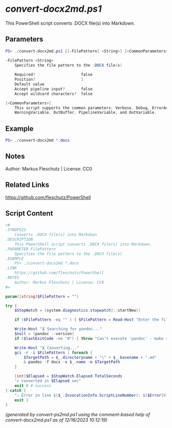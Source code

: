 *convert-docx2md.ps1*
================

This PowerShell script converts .DOCX file(s) into Markdown.

Parameters
----------
```powershell
PS> ./convert-docx2md.ps1 [[-FilePattern] <String>] [<CommonParameters>]

-FilePattern <String>
    Specifies the file pattern to the .DOCX file(s)
    
    Required?                    false
    Position?                    1
    Default value                
    Accept pipeline input?       false
    Accept wildcard characters?  false

[<CommonParameters>]
    This script supports the common parameters: Verbose, Debug, ErrorAction, ErrorVariable, WarningAction, 
    WarningVariable, OutBuffer, PipelineVariable, and OutVariable.
```

Example
-------
```powershell
PS> ./convert-docx2md *.docx

```

Notes
-----
Author: Markus Fleschutz | License: CC0

Related Links
-------------
https://github.com/fleschutz/PowerShell

Script Content
--------------
```powershell
<#
.SYNOPSIS
	Converts .DOCX file(s) into Markdown 
.DESCRIPTION
	This PowerShell script converts .DOCX file(s) into Markdown.
.PARAMETER FilePattern
	Specifies the file pattern to the .DOCX file(s)
.EXAMPLE
	PS> ./convert-docx2md *.docx
.LINK
	https://github.com/fleschutz/PowerShell
.NOTES
	Author: Markus Fleschutz | License: CC0
#>

param([string]$FilePattern = "")

try {
	$StopWatch = [system.diagnostics.stopwatch]::startNew()

	if ($FilePattern -eq "" ) { $FilePattern = Read-Host "Enter the file pattern to the .DOCX file(s)" }

	Write-Host "⏳ Searching for pandoc..." 
	$null = (pandoc --version)
	if ($lastExitCode -ne "0") { throw "Can't execute 'pandoc' - make sure it's installed and available" }

	Write-Host "⏳ Converting..."
	gci -r -i $FilePattern | foreach {
		$TargetPath = $_.directoryname + "\" + $_.basename + ".md"
		& pandoc -f docx -s $_.name -o $TargetPath
	}

	[int]$Elapsed = $StopWatch.Elapsed.TotalSeconds
	"✔️ converted in $Elapsed sec"
	exit 0 # success
} catch {
	"⚠️ Error in line $($_.InvocationInfo.ScriptLineNumber): $($Error[0])"
	exit 1
}
```

*(generated by convert-ps2md.ps1 using the comment-based help of convert-docx2md.ps1 as of 12/16/2023 10:12:19)*
